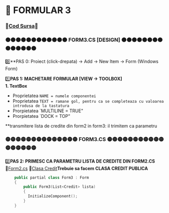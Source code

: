 # 📜 FORMULAR 3 </br>
### 🔮[Cod Sursa]()🔮
### 🟠🟠🟠🟠🟠🟠🟠🟠🟠🟠🟠🟠 FORM3.CS [DESIGN] 🟠🟠🟠🟠🟠🟠🟠🟠🟠🟠🟠🟠🟠🟠
0️⃣**PAS 0: Proiect (click-drepata) -> Add -> New Item -> Form (Windows Form)

1️⃣**PAS 1:  MACHETARE FORMULAR [VIEW -> TOOLBOX]**</br>
**1. TextBox**
- Proprietatea `NAME = numele componentei` </br>
- Proprietatea `TEXT = ramane gol, pentru ca se completeaza cu valoarea introdusa de la tastatura`</br>
- Prorpietatea `MULTILINE = TRUE"
- Prorpietatea `DOCK = TOP"

**transmitere lista de credite din form2 in form3: il trimitem ca parametru

### 🟡🟡🟡🟡🟡🟡🟡🟡🟡🟡🟡🟡🟡🟡 FORM3.CS  🟡🟡🟡🟡🟡🟡🟡🟡🟡🟡🟡🟡🟡🟡🟡🟡🟡
2️⃣**PAS 2: PRIMESC CA PARAMETRU LISTA DE CREDITE DIN FORM2.CS**</br>
🔀[Form2.cs](https://github.com/Adriana-Giol/Programare-Aplicatii-Windows/blob/main/3.%20README/S6.Formular2.md)
🔀[Clasa Credit](https://github.com/Adriana-Giol/Programare-Aplicatii-Windows/blob/main/3.%20README/S6.Clasa%20Credit.md)**Trebuie sa facem CLASA CREDIT PUBLICA**</br>
```cpp
    public partial class Form3 : Form
    {
        public Form3(List<Credit> lista)
        {
          InitializeComponent();
        }
    }
```
